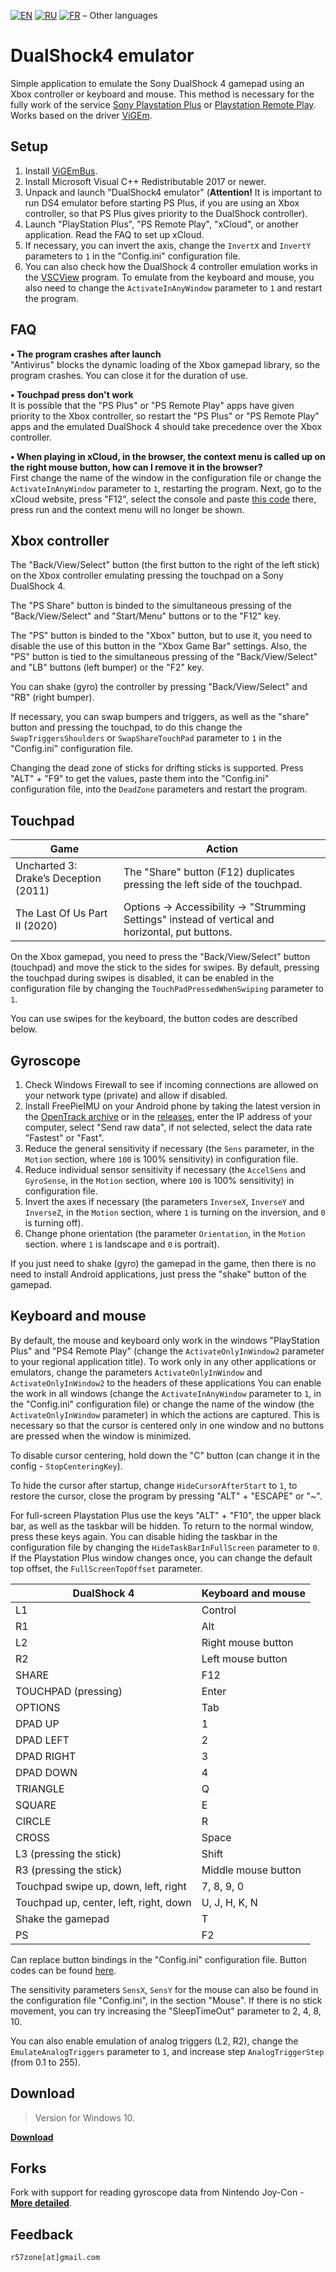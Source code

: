 [![EN](https://user-images.githubusercontent.com/9499881/33184537-7be87e86-d096-11e7-89bb-f3286f752bc6.png)](https://github.com/r57zone/DualShock4-emulator/) 
[![RU](https://user-images.githubusercontent.com/9499881/27683795-5b0fbac6-5cd8-11e7-929c-057833e01fb1.png)](https://github.com/r57zone/DualShock4-emulator/blob/master/README.RU.md)
[![FR](https://user-images.githubusercontent.com/9499881/147121779-f90bdadf-8009-4dc4-8682-f15f4bd2008e.png)](https://github.com/r57zone/DualShock4-emulator/blob/master/README.FR.md)
&#8211; Other languages

# DualShock4 emulator
Simple application to emulate the Sony DualShock 4 gamepad using an Xbox controller or keyboard and mouse. This method is necessary for the fully work of the service [Sony Playstation Plus](https://www.playstation.com/en-us/ps-plus/) or [Playstation Remote Play](https://www.playstation.com/remote-play/). Works based on the driver [ViGEm](https://github.com/ViGEm).

## Setup
1. Install [ViGEmBus](https://github.com/ViGEm/ViGEmBus/releases).
2. Install Microsoft Visual C++ Redistributable 2017 or newer.
3. Unpack and launch "DualShock4 emulator" (**Attention!** It is important to run DS4 emulator before starting PS Plus, if you are using an Xbox controller, so that PS Plus gives priority to the DualShock controller).
4. Launch "PlayStation Plus", "PS Remote Play", "xCloud", or another application. Read the FAQ to set up xCloud.
5. If necessary, you can invert the axis, change the `InvertX` and `InvertY` parameters to `1` in the "Config.ini" configuration file.
6. You can also check how the DualShock 4 controller emulation works in the [VSCView](https://github.com/Nielk1/VSCView/releases/) program. To emulate from the keyboard and mouse, you also need to change the `ActivateInAnyWindow` parameter to `1` and restart the program.

## FAQ
**• The program crashes after launch**<br>
"Antivirus" blocks the dynamic loading of the Xbox gamepad library, so the program crashes. You can close it for the duration of use.



**• Touchpad press don't work**<br>
It is possible that the "PS Plus" or "PS Remote Play" apps have given priority to the Xbox controller, so restart the "PS Plus" or "PS Remote Play" apps and the emulated DualShock 4 should take precedence over the Xbox controller.



**• When playing in xCloud, in the browser, the context menu is called up on the right mouse button, how can I remove it in the browser?**<br>
First change the name of the window in the configuration file or change the `ActivateInAnyWindow` parameter to `1`, restarting the program. Next, go to the xCloud website, press "F12", select the console and paste [this code](https://github.com/r57zone/DualShock4-emulator/blob/master/ContextMenuBlock.txt) there, press run and the context menu will no longer be shown.

## Xbox controller
The "Back/View/Select" button (the first button to the right of the left stick) on the Xbox controller emulating pressing the touchpad on a Sony DualShock 4.

The "PS Share" button is binded to the simultaneous pressing of the "Back/View/Select" and "Start/Menu" buttons or to the "F12" key.

The "PS" button is binded to the "Xbox" button, but to use it, you need to disable the use of this button in the "Xbox Game Bar" settings. Also, the "PS" button is tied to the simultaneous pressing of the "Back/View/Select" and "LB" buttons (left bumper) or the "F2" key.

You can shake (gyro) the controller by pressing "Back/View/Select" and "RB" (right bumper). 



If necessary, you can swap bumpers and triggers, as well as the "share" button and pressing the touchpad, to do this change the `SwapTriggersShoulders` or `SwapShareTouchPad` parameter to `1` in the "Config.ini" configuration file.



Changing the dead zone of sticks for drifting sticks is supported. Press "ALT" + "F9" to get the values, paste them into the "Config.ini" configuration file, into the `DeadZone` parameters and restart the program.

## Touchpad
Game | Action
------------ | -------------
Uncharted 3: Drake’s Deception (2011) | The "Share" button (F12) duplicates pressing the left side of the touchpad.
The Last Of Us Part II (2020) | Options -> Accessibility -> "Strumming Settings" instead of vertical and horizontal, put buttons.

On the Xbox gamepad, you need to press the "Back/View/Select" button (touchpad) and move the stick to the sides for swipes. By default, pressing the touchpad during swipes is disabled, it can be enabled in the configuration file by changing the `TouchPadPressedWhenSwiping` parameter to `1`.



You can use swipes for the keyboard, the button codes are described below. 

## Gyroscope
1. Check Windows Firewall to see if incoming connections are allowed on your network type (private) and allow if disabled.
2. Install FreePieIMU on your Android phone by taking the latest version in the [OpenTrack archive](https://github.com/opentrack/opentrack) or in the [releases](https://github.com/r57zone/DualShock4-emulator/releases), enter the IP address of your computer, select "Send raw data", if not selected, select the data rate "Fastest" or "Fast".
3. Reduce the general sensitivity if necessary (the `Sens` parameter, in the `Motion` section, where `100` is 100% sensitivity) in configuration file.
4. Reduce individual sensor sensitivity if necessary (the `AccelSens` and `GyroSense`, in the `Motion` section,  where `100` is 100% sensitivity) in configuration file.
5. Invert the axes if necessary (the parameters `InverseX`, `InverseY` and `InverseZ`, in the `Motion` section, where `1` is turning on the inversion, and `0` is turning off).
6. Change phone orientation (the parameter `Orientation`, in the `Motion` section. where `1` is landscape and `0` is portrait).

If you just need to shake (gyro) the gamepad in the game, then there is no need to install Android applications, just press the "shake" button of the gamepad.

## Keyboard and mouse
By default, the mouse and keyboard only work in the windows "PlayStation Plus" and "PS4 Remote Play" (change the `ActivateOnlyInWindow2` parameter to your regional application title). To work only in any other applications or emulators, change the parameters `ActivateOnlyInWindow` and `ActivateOnlyInWindow2` to the headers of these applications You can enable the work in all windows (change the `ActivateInAnyWindow` parameter to `1`, in the "Config.ini" configuration file) or change the name of the window (the `ActivateOnlyInWindow` parameter) in which the actions are captured. This is necessary so that the cursor is centered only in one window and no buttons are pressed when the window is minimized.

To disable cursor centering, hold down the "C" button (can change it in the config - `StopСenteringKey`).

To hide the cursor after startup, change `HideCursorAfterStart` to `1`, to restore the cursor, close the program by pressing "ALT" + "ESCAPE" or "~".

For full-screen Playstation Plus use the keys "ALT" + "F10", the upper black bar, as well as the taskbar will be hidden. To return to the normal window, press these keys again. You can disable hiding the taskbar in the configuration file by changing the `HideTaskBarInFullScreen` parameter to `0`. If the Playstation Plus window changes once, you can change the default top offset, the `FullScreenTopOffset` parameter. 

DualShock 4 | Keyboard and mouse
------------ | -------------
L1 | Control
R1 | Alt
L2 | Right mouse button
R2 | Left mouse button
SHARE | F12
TOUCHPAD (pressing) | Enter
OPTIONS | Tab
DPAD UP | 1
DPAD LEFT | 2
DPAD RIGHT | 3
DPAD DOWN | 4
TRIANGLE | Q
SQUARE | E
CIRCLE | R
CROSS | Space
L3 (pressing the stick) | Shift
R3 (pressing the stick) | Middle mouse button
Touchpad swipe up, down, left, right | 7, 8, 9, 0
Touchpad up, center, left, right, down  | U, J, H, K, N
Shake the gamepad | T
PS | F2

Сan replace button bindings in the "Config.ini" configuration file. Button codes can be found [here](https://github.com/r57zone/Half-Life-Alyx-novr/blob/master/BINDINGS.md).



The sensitivity parameters `SensX`, `SensY` for the mouse can also be found in the configuration file "Config.ini", in the section "Mouse". If there is no stick movement, you can try increasing the "SleepTimeOut" parameter to 2, 4, 8, 10.



You can also enable emulation of analog triggers (L2, R2), change the `EmulateAnalogTriggers` parameter to `1`, and increase step `AnalogTriggerStep` (from 0.1 to 255).

## Download
>Version for Windows 10.

**[Download](https://github.com/r57zone/DualShock4-emulator/releases)**

## Forks
Fork with support for reading gyroscope data from Nintendo Joy-Con - **[More detailed](https://github.com/Okoken/DualShock4-emulator)**.

## Feedback
`r57zone[at]gmail.com`